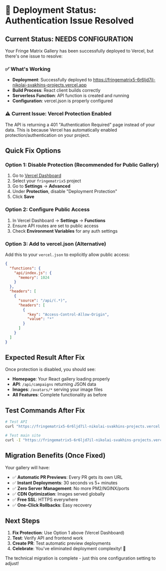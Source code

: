 # 🚨 Deployment Status: Authentication Issue Resolved

## Current Status: NEEDS CONFIGURATION

Your Fringe Matrix Gallery has been successfully deployed to Vercel, but there's one issue to resolve:

### ✅ What's Working
- **Deployment**: Successfully deployed to https://fringematrix5-6r6ljd7il-nikolai-svakhins-projects.vercel.app
- **Build Process**: React client builds correctly  
- **Serverless Function**: API function is created and running
- **Configuration**: vercel.json is properly configured

### ⚠️ Current Issue: Vercel Protection Enabled

The API is returning a 401 "Authentication Required" page instead of your data. This is because Vercel has automatically enabled protection/authentication on your project.

## Quick Fix Options

### Option 1: Disable Protection (Recommended for Public Gallery)
1. Go to [Vercel Dashboard](https://vercel.com/dashboard)
2. Select your `fringematrix5` project
3. Go to **Settings** → **Advanced**
4. Under **Protection**, disable "Deployment Protection"
5. Click **Save**

### Option 2: Configure Public Access
1. In Vercel Dashboard → **Settings** → **Functions**
2. Ensure API routes are set to public access
3. Check **Environment Variables** for any auth settings

### Option 3: Add to vercel.json (Alternative)
Add this to your `vercel.json` to explicitly allow public access:
```json
{
  "functions": {
    "api/index.js": {
      "memory": 1024
    }
  },
  "headers": [
    {
      "source": "/api/(.*)",
      "headers": [
        {
          "key": "Access-Control-Allow-Origin", 
          "value": "*"
        }
      ]
    }
  ]
}
```

## Expected Result After Fix

Once protection is disabled, you should see:
- **Homepage**: Your React gallery loading properly
- **API**: `/api/campaigns` returning JSON data  
- **Images**: `/avatars/*` serving your image files
- **All Features**: Complete functionality as before

## Test Commands After Fix

```bash
# Test API
curl "https://fringematrix5-6r6ljd7il-nikolai-svakhins-projects.vercel.app/api/campaigns"

# Test main site  
curl -I "https://fringematrix5-6r6ljd7il-nikolai-svakhins-projects.vercel.app"
```

## Migration Benefits (Once Fixed)

Your gallery will have:
- ✅ **Automatic PR Previews**: Every PR gets its own URL
- ✅ **Instant Deployments**: 30 seconds vs 5+ minutes
- ✅ **Zero Server Management**: No more PM2/NGINX/ports
- ✅ **CDN Optimization**: Images served globally  
- ✅ **Free SSL**: HTTPS everywhere
- ✅ **One-Click Rollbacks**: Easy recovery

## Next Steps

1. **Fix Protection**: Use Option 1 above (Vercel Dashboard)
2. **Test**: Verify API and frontend work
3. **Create PR**: Test automatic preview deployments
4. **Celebrate**: You've eliminated deployment complexity! 🎉

The technical migration is complete - just this one configuration setting to adjust!
